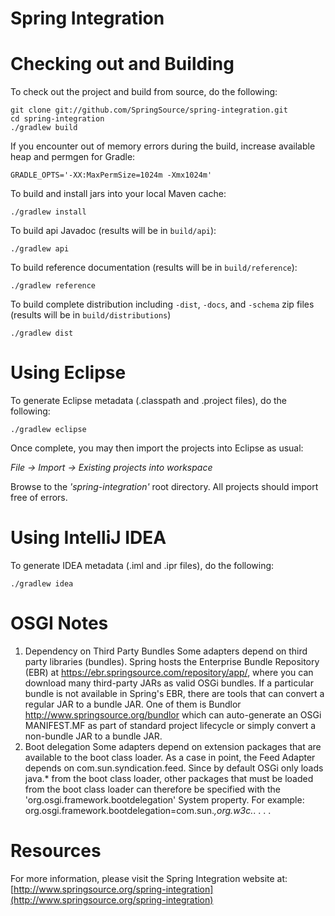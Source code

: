Spring Integration
==================

# Checking out and Building

To check out the project and build from source, do the following:

    git clone git://github.com/SpringSource/spring-integration.git
    cd spring-integration
    ./gradlew build

If you encounter out of memory errors during the build, increase available heap and permgen for Gradle:

    GRADLE_OPTS='-XX:MaxPermSize=1024m -Xmx1024m'

To build and install jars into your local Maven cache:

    ./gradlew install

To build api Javadoc (results will be in `build/api`):

    ./gradlew api

To build reference documentation (results will be in `build/reference`):

    ./gradlew reference

To build complete distribution including `-dist`, `-docs`, and `-schema` zip files (results will be in `build/distributions`)

    ./gradlew dist

# Using Eclipse

To generate Eclipse metadata (.classpath and .project files), do the following:

    ./gradlew eclipse

Once complete, you may then import the projects into Eclipse as usual:

 *File -> Import -> Existing projects into workspace*

Browse to the *'spring-integration'* root directory. All projects should import
free of errors.

# Using IntelliJ IDEA

To generate IDEA metadata (.iml and .ipr files), do the following:

    ./gradlew idea

# OSGI Notes

1. Dependency on Third Party Bundles
    Some adapters depend on third party libraries (bundles).
    Spring hosts the Enterprise Bundle Repository (EBR) at
        https://ebr.springsource.com/repository/app/, where you can download
        many third-party JARs as valid OSGi bundles.
    If a particular bundle is not available in Spring's EBR, there are tools
       that can convert a regular JAR to a bundle JAR. One of them is Bundlor
       http://www.springsource.org/bundlor which can auto-generate an OSGi
       MANIFEST.MF as part of standard project lifecycle or simply convert a
       non-bundle JAR to a bundle JAR.
2. Boot delegation
    Some adapters depend on extension packages that are available to the boot
    class loader. As a case in point, the Feed Adapter depends on
    com.sun.syndication.feed. Since by default OSGi only loads java.* from the
    boot class loader, other packages that must be loaded from the boot class
    loader can therefore be specified with the
    'org.osgi.framework.bootdelegation' System property.
    For example:
        org.osgi.framework.bootdelegation=com.sun.*,org.w3c.*. . . .


# Resources

For more information, please visit the Spring Integration website at:
[http://www.springsource.org/spring-integration](http://www.springsource.org/spring-integration)
